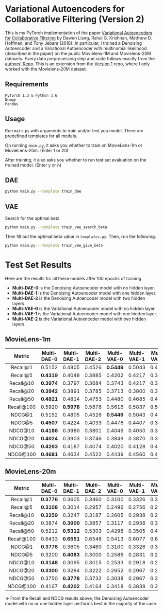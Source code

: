 # Variational Autoencoders for Collaborative Filtering (Version 2)

This is my PyTorch implementation of the paper [Variational Autoencoders for Collaborative Filtering](https://arxiv.org/abs/1802.05814) by Dawen Liang, Rahul G. Krishnan, Matthew D. Hoffman, and Tony Jebara (2018). 
In particular, I trained a Denoising Autoencoder and a Variational Autoencoder with multinomial likelihood (described in the paper) on the public Movielens-1M and Movielens-20M datasets. 
Every data preprocessing step and code follows exactly from the [authors' Repo](https://github.com/dawenl/vae_cf).
This is an extension from the [Version 1](https://github.com/khanhnamle1994/transfer-rec/tree/master/Autoencoders-Experiments/VAE-CF-PyTorch-Version1) repo, where I only worked with the Movielens-20M dataset.

## Requirements

```
PyTorch 1.3 & Python 3.6
Numpy
Pandas
```

## Usage

Run `main.py` with arguments to train and/or test you model. There are predefined templates for all models.

On running `main.py`, it asks you whether to train on MovieLens-1m or MovieLens-20m. (Enter 1 or 20)

After training, it also asks you whether to run test set evaluation on the trained model. (Enter y or n)

## DAE

```bash
python main.py --template train_dae
```

## VAE

Search for the optimal beta

```bash
python main.py --template train_vae_search_beta
```

Then fill out the optimal beta value in `templates.py`. Then, run the following.

``` bash
python main.py --template train_vae_give_beta
```

# Test Set Results

Here are the results for all these models after 100 epochs of training:
- **Multi-DAE-0** is the Denoising Autoencoder model with no hidden layer.
- **Multi-DAE-1** is the Denoising Autoencoder model with one hidden layer.
- **Multi-DAE-2** is the Denoising Autoencoder model with two hidden layers.
- **Multi-VAE-0** is the Variational Autoencoder model with no hidden layer.
- **Multi-VAE-1** is the Variational Autoencoder model with one hidden layer.
- **Multi-VAE-2** is the Variational Autoencoder model with two hidden layers.

## MovieLens-1m

|   Metric   | Multi-DAE-0 | Multi-DAE-1 | Multi-DAE-2 | Multi-VAE-0 | Multi-VAE-1 | Multi-VAE-2 |
|:----------:|:-----------:|:-----------:|:-----------:|:-----------:|:-----------:|:-----------:|
|  Recall@1  |    0.5152   |    0.4805   |    0.4526   |    **0.5449**   |    0.5043   |    0.4264   |
|  Recall@5  |    **0.4319**   |    0.4048   |    0.3885   |    0.4202   |    0.4217   |    0.3872   |
|  Recall@10 |    **0.3974**   |    0.3797   |    0.3684   |    0.3743   |    0.4217   |    0.3619   |
|  Recall@20 |    **0.3942**   |    0.3891   |    0.3785   |    0.3713   |    0.3800   |    0.3768   |
|  Recall@50 |    **0.4821**   |    0.4814   |    0.4753   |    0.4480   |    0.4685   |    0.4798   |
| Recall@100 |    0.5920   |    **0.5978**   |    0.5878   |    0.5616   |    0.5837   |    0.5871   |
|   NDCG@1   |    0.5152   |    0.4805   |    0.4526   |    **0.5449**   |    0.5043   |    0.4264   |
|   NDCG@5   |    **0.4507**   |    0.4224   |    0.4033   |    0.4476   |    0.4407   |    0.3953   |
|   NDCG@10  |    **0.4186**   |    0.3980   |    0.3801   |    0.4049   |    0.4050   |    0.3730   |
|   NDCG@20  |    **0.4024**   |    0.3903   |    0.3746   |    0.3849   |    0.3870   |    0.3668   |
|   NDCG@50  |    **0.4263**   |    0.4187   |    0.4074   |    0.4020   |    0.4128   |    0.4055   |
|  NDCG@100  |    **0.4681**   |    0.4634   |    0.4522   |    0.4439   |    0.4560   |    0.4491   |

## MovieLens-20m

|   Metric   | Multi-DAE-0 | Multi-DAE-1 | Multi-DAE-2 | Multi-VAE-0 | Multi-VAE-1 | Multi-VAE-2 |
|:----------:|:-----------:|:-----------:|:-----------:|:-----------:|:-----------:|:-----------:|
|  Recall@1  |    **0.3776**   |    0.3605   |    0.3460   |    0.3100   |    0.3326   |    0.3185   |
|  Recall@5  |    **0.3108**   |    0.3014   |    0.2957   |    0.2496   |    0.2756   |    0.2675   |
|  Recall@10 |    **0.3259**   |    0.3247   |    0.3187   |    0.2605   |    0.2938   |    0.2876   |
|  Recall@20 |    0.3874   |    **0.3900**   |    0.3857   |    0.3117   |    0.2938   |    0.3464   |
|  Recall@50 |    0.5212   |    **0.5312**   |    0.5303   |    0.4298   |    0.3505   |    0.4822   |
| Recall@100 |    0.6433   |    **0.6551**   |    0.6548   |    0.5413   |    0.6077   |    0.6050   |
|   NDCG@1   |    **0.3776**   |    0.3605   |    0.3460   |    0.3100   |    0.3326   |    0.3185   |
|   NDCG@5   |    0.3200   |    **0.4083**   |    0.3000   |    0.2586   |    0.2831   |    0.2730   |
|   NDCG@10  |    **0.3148**   |    0.3095   |    0.3015   |    0.2533   |    0.2918   |    0.2731   |
|   NDCG@20  |    **0.3300**   |    0.3284   |    0.3222   |    0.2652   |    0.2967   |    0.2895   |
|   NDCG@50  |    0.3750   |    **0.3778**   |    0.3732   |    0.3038   |    0.2967   |    0.3359   |
|  NDCG@100  |    0.4167   |    **0.4202**   |    0.4164   |    0.3418   |    0.3838   |    0.3778   |

=> From the Recall and NDCG results above, the Denoising Autoencoder model with no or one hidden layer performs best in the majority of the case.